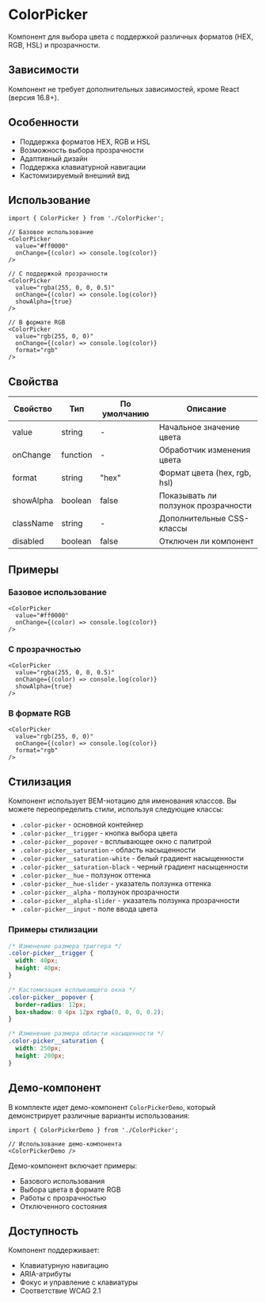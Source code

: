 # ColorPicker

Компонент для выбора цвета с поддержкой различных форматов (HEX, RGB, HSL) и прозрачности.

## Зависимости

Компонент не требует дополнительных зависимостей, кроме React (версия 16.8+).

## Особенности

- Поддержка форматов HEX, RGB и HSL
- Возможность выбора прозрачности
- Адаптивный дизайн
- Поддержка клавиатурной навигации
- Кастомизируемый внешний вид

## Использование

```tsx
import { ColorPicker } from './ColorPicker';

// Базовое использование
<ColorPicker 
  value="#ff0000" 
  onChange={(color) => console.log(color)} 
/>

// С поддержкой прозрачности
<ColorPicker 
  value="rgba(255, 0, 0, 0.5)" 
  onChange={(color) => console.log(color)} 
  showAlpha={true} 
/>

// В формате RGB
<ColorPicker 
  value="rgb(255, 0, 0)" 
  onChange={(color) => console.log(color)} 
  format="rgb" 
/>
```

## Свойства

| Свойство   | Тип       | По умолчанию | Описание                                      |
|------------|-----------|--------------|-----------------------------------------------|
| value      | string    | -            | Начальное значение цвета                      |
| onChange   | function  | -            | Обработчик изменения цвета                    |
| format     | string    | "hex"        | Формат цвета (hex, rgb, hsl)                  |
| showAlpha  | boolean   | false        | Показывать ли ползунок прозрачности           |
| className  | string    | -            | Дополнительные CSS-классы                     |
| disabled   | boolean   | false        | Отключен ли компонент                         |

## Примеры

### Базовое использование
```tsx
<ColorPicker 
  value="#ff0000" 
  onChange={(color) => console.log(color)} 
/>
```

### С прозрачностью
```tsx
<ColorPicker 
  value="rgba(255, 0, 0, 0.5)" 
  onChange={(color) => console.log(color)} 
  showAlpha={true} 
/>
```

### В формате RGB
```tsx
<ColorPicker 
  value="rgb(255, 0, 0)" 
  onChange={(color) => console.log(color)} 
  format="rgb" 
/>
```

## Стилизация

Компонент использует BEM-нотацию для именования классов. Вы можете переопределить стили, используя следующие классы:

- `.color-picker` - основной контейнер
- `.color-picker__trigger` - кнопка выбора цвета
- `.color-picker__popover` - всплывающее окно с палитрой
- `.color-picker__saturation` - область насыщенности
- `.color-picker__saturation-white` - белый градиент насыщенности
- `.color-picker__saturation-black` - черный градиент насыщенности
- `.color-picker__hue` - ползунок оттенка
- `.color-picker__hue-slider` - указатель ползунка оттенка
- `.color-picker__alpha` - ползунок прозрачности
- `.color-picker__alpha-slider` - указатель ползунка прозрачности
- `.color-picker__input` - поле ввода цвета

### Примеры стилизации

```css
/* Изменение размера триггера */
.color-picker__trigger {
  width: 40px;
  height: 40px;
}

/* Кастомизация всплывающего окна */
.color-picker__popover {
  border-radius: 12px;
  box-shadow: 0 4px 12px rgba(0, 0, 0, 0.2);
}

/* Изменение размера области насыщенности */
.color-picker__saturation {
  width: 250px;
  height: 200px;
}
```

## Демо-компонент

В комплекте идет демо-компонент `ColorPickerDemo`, который демонстрирует различные варианты использования:

```tsx
import { ColorPickerDemo } from './ColorPicker';

// Использование демо-компонента
<ColorPickerDemo />
```

Демо-компонент включает примеры:
- Базового использования
- Выбора цвета в формате RGB
- Работы с прозрачностью
- Отключенного состояния

## Доступность

Компонент поддерживает:
- Клавиатурную навигацию
- ARIA-атрибуты
- Фокус и управление с клавиатуры
- Соответствие WCAG 2.1 